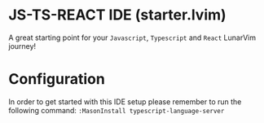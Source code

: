 # JS-TS-REACT IDE (starter.lvim)

A great starting point for your `Javascript`, `Typescript` and `React` LunarVim journey!

# Configuration

In order to get started with this IDE setup please remember to run the following command:
`:MasonInstall typescript-language-server`

